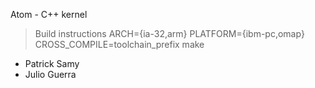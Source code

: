 Atom - C++ kernel

> Build instructions
ARCH={ia-32,arm} PLATFORM={ibm-pc,omap} CROSS_COMPILE=toolchain_prefix make

* Patrick Samy
* Julio Guerra

